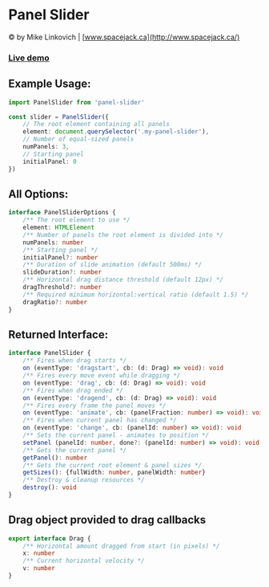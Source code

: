 # Panel Slider

© by Mike Linkovich | [www.spacejack.ca](http://www.spacejack.ca/)

### [Live demo](https://spacejack.github.io/panel-slider/)

## Example Usage:

```typescript
import PanelSlider from 'panel-slider'

const slider = PanelSlider({
	// The root element containing all panels
	element: document.querySelector('.my-panel-slider'),
	// Number of equal-sized panels
	numPanels: 3,
	// Starting panel
	initialPanel: 0
})
```

## All Options:

```typescript
interface PanelSliderOptions {
	/** The root element to use */
	element: HTMLElement
	/** Number of panels the root element is divided into */
	numPanels: number
	/** Starting panel */
	initialPanel?: number
	/** Duration of slide animation (default 500ms) */
	slideDuration?: number
	/** Horizontal drag distance threshold (default 12px) */
	dragThreshold?: number
	/** Required minimum horizontal:vertical ratio (default 1.5) */
	dragRatio?: number
}
```

## Returned Interface:

```typescript
interface PanelSlider {
	/** Fires when drag starts */
	on (eventType: 'dragstart', cb: (d: Drag) => void): void
	/** Fires every move event while dragging */
	on (eventType: 'drag', cb: (d: Drag) => void): void
	/** Fires when drag ended */
	on (eventType: 'dragend', cb: (d: Drag) => void): void
	/** Fires every frame the panel moves */
	on (eventType: 'animate', cb: (panelFraction: number) => void): void
	/** Fires when current panel has changed */
	on (eventType: 'change', cb: (panelId: number) => void): void
	/** Sets the current panel - animates to position */
	setPanel (panelId: number, done?: (panelId: number) => void): void
	/** Gets the current panel */
	getPanel(): number
	/** Gets the current root element & panel sizes */
	getSizes(): {fullWidth: number, panelWidth: number}
	/** Destroy & cleanup resources */
	destroy(): void
}
```

## Drag object provided to drag callbacks

```typescript
export interface Drag {
	/** Horizontal amount dragged from start (in pixels) */
	x: number
	/** Current horizontal velocity */
	v: number
}
```

